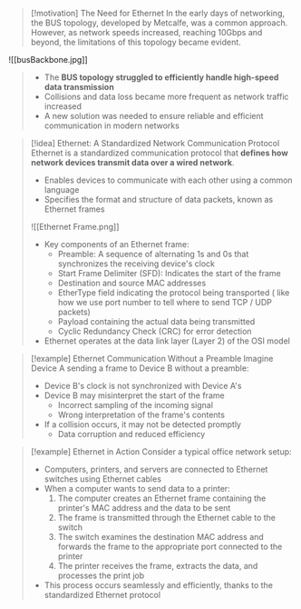 > [!motivation] The Need for Ethernet
> In the early days of networking, the BUS topology, developed by Metcalfe, was a common approach. However, as network speeds increased, reaching 10Gbps and beyond, the limitations of this topology became evident.
> 
![[busBackbone.jpg]] 
> 
> - The **BUS topology struggled to efficiently handle high-speed data transmission**
> - Collisions and data loss became more frequent as network traffic increased
> - A new solution was needed to ensure reliable and efficient communication in modern networks


> [!idea] Ethernet: A Standardized Network Communication Protocol
> Ethernet is a standardized communication protocol that **defines how network devices transmit data over a wired network**.
> - Enables devices to communicate with each other using a common language
> - Specifies the format and structure of data packets, known as Ethernet frames
> 
> ![[Ethernet Frame.png]]
> 
> - Key components of an Ethernet frame:
>   - Preamble: A sequence of alternating 1s and 0s that synchronizes the receiving device's clock
>   - Start Frame Delimiter (SFD): Indicates the start of the frame
>   - Destination and source MAC addresses
>   - EtherType field indicating the protocol being transported ( like how we use port number to tell where to send TCP / UDP packets)
>   - Payload containing the actual data being transmitted
>   - Cyclic Redundancy Check (CRC) for error detection
> - Ethernet operates at the data link layer (Layer 2) of the OSI model

> [!example] Ethernet Communication Without a Preamble
> Imagine Device A sending a frame to Device B without a preamble:
> - Device B's clock is not synchronized with Device A's
> - Device B may misinterpret the start of the frame
>   - Incorrect sampling of the incoming signal
>   - Wrong interpretation of the frame's contents
> - If a collision occurs, it may not be detected promptly
>   - Data corruption and reduced efficiency




> [!example] Ethernet in Action
> Consider a typical office network setup:
> - Computers, printers, and servers are connected to Ethernet switches using Ethernet cables
> - When a computer wants to send data to a printer:
>   1. The computer creates an Ethernet frame containing the printer's MAC address and the data to be sent
>   2. The frame is transmitted through the Ethernet cable to the switch
>   3. The switch examines the destination MAC address and forwards the frame to the appropriate port connected to the printer
>   4. The printer receives the frame, extracts the data, and processes the print job
> - This process occurs seamlessly and efficiently, thanks to the standardized Ethernet protocol